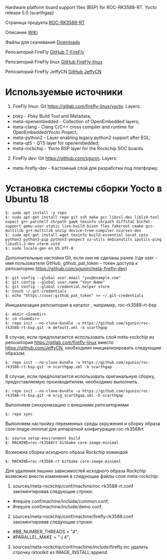 Hardware platform board support files (BSP) for ROC-RK3588-RT.
Yocto release 5.0 (scarthgap)

Страница продукта [ROC-RK3588-RT](https://en.t-firefly.com/product/industry/rocrk3588rt)

Описание [WiKi](https://wiki.t-firefly.com/en/ROC-RK3588-RT/index.html)

Файлы для скачивания [Downloads](https://en.t-firefly.com/doc/download/207.html)

Репозиторий FireFly [GitHub T-FireFly](https://github.com/T-Firefly)

Репозиторий FireFly linux [GitHub FireFly-linux](https://gitlab.com/firefly-linux)

Репозиторий FireFly JeffyCN [GitHub JeffyCN](https://github.com/JeffyCN)

# Используемые источники

1. FireFly linux: Git https://gitlab.com/firefly-linux/yocto. Layers:
+ poky - Poky Build Tool and Metadata;
+ meta-openembedded - Collection of OpenEmbedded layers;
+ meta-clang - Clang C/C++ cross compiler and runtime for OpenEmbedded/Yocto Project;
+ meta-python2 - Layer enabling legacy python2 support after EOL;
+ meta-qt5 - QT5 layer for openembedded;
+ meta-rockchip - Yocto BSP layer for the Rockchip SOC boards.
2. FireFly dev: Git https://github.com/sgunin. Layers:
+ meta-firefly-dev - Кастомный слой для разработки под платформу.

# Установка системы сборки Yocto в Ubuntu 18 
```
$: sudo apt install -y repo
$: sudo apt-get install repo git ssh make gcc libssl-dev liblz4-tool expect g++ patchelf chrpath gawk texinfo chrpath diffstat binfmt-support qemu-user-static live-build bison flex fakeroot cmake gcc-multilib g++-multilib unzip device-tree-compiler ncurses-dev
$: sudo apt-get install wget texinfo build-essential socat cpio python3 python3-pip python3-pexpect xz-utils debianutils iputils-ping libsdl1.2-dev xterm zstd
$: sudo locale-gen en_US.UTF-8
```

Дополнительные настойки Git, если они не сделаны ранее (где user - имя пользователя GitHub, github_pat_token - токен доступа к репозиторию https://github.com/sgunin/meta-firefly-dev)
```
$: git config --global user.email "you@example.com"
$: git config --global user.name "Your Name"
$: git config --global credential.helper store
$: touch ~/.git-credentials
$: echo "https://user:github_pat_token" >> ~/.git-credentials
```

Инициализация репозитория в каталог <SomeDir>, например, roc-rk3588-rt-bsp
```
$: mkdir <SomeDir>
$: cd <SomeDir>
$: repo init --no-clone-bundle -u https://github.com/sgunin/roc-rk3588-rt-bsp.git -m default.xml -b scarthgap
```

В случае, если предполагается использовать слой meta-rockchip из репозитория https://gitlab.com/firefly-linux вместо https://github.com/JeffyCN, необходимо инициализировать следующим образом:
```
$: repo init --no-clone-bundle -u https://github.com/sgunin/roc-rk3588-rt-bsp.git -m scarthgap.xml -b scarthgap
```

В случае, если предполагается использовать оригинальную сборку, предоставляемую производитилем, необходимо выполнить
```
$: repo init --no-clone-bundle -u https://github.com/sgunin/roc-rk3588-rt-bsp.git -m orig_scarthgap.xml -b scarthgap
```

Выполняем синхронизацию с внешними репозиториями
```
$: repo sync
```

Выполняем настройку переменных среды окружения и сборку образа core-image-minimal для аппаратной конфигурации roc-rk3588rt
```
$: source setup-environment build
$: MACHINE=roc-rk3588rt bitbake core-image-minimal
```

Возможна сборка исходного образа Rockchip командой
```
$: MACHINE=roc-rk3588-rt bitbake core-image-minimal
```

Для удаления лишних зависимостей исходного образа Rockchip возможно внести изменения в следующие файлы слоя meta-rockchip:
1. sources/meta-rockchip/conf/machine/roc-rk3588-rt.conf закоментировав следующие строки:
+ #require conf/machine/include/common.conf;
+ #require conf/machine/include/demo.conf;
2. sources/meta-rockchip/conf/machine/firefly-rk3588.conf закоментировав следующие строки:
+ #BB_NUMBER_THREADS = "4";
+ #PARALLEL_MAKE = "-j 4";
3. sources/meta-rockchip/conf/machine/include/firefly.inc удалить строчку rktoolkit из IMAGE_INSTALL:append.
